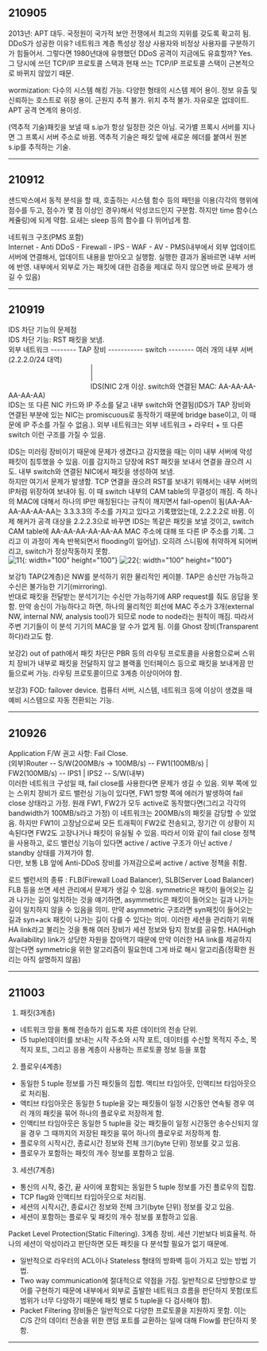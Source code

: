 ## 210905
2013년: APT 대두. 국정원이 국가적 보안 전쟁에서 최고의 지위를 갖도록 확고히 됨.  
DDoS가 성공한 이유? 네트워크 계층 특성상 정상 사용자와 비정상 사용자를 구분하기가 힘들어서. 그렇다면 1980년대에 유행했던 DDoS 공격이 지금에도 유효할까? Yes. 그 당시에 쓰던 TCP/IP 프로토콜 스택과 현재 쓰는 TCP/IP 프로토콜 스택이 근본적으로 바뀌지 않았기 때문.  
  
wormization: 다수의 시스템 해킹 가능. 다양한 형태의 시스템 제어 용이. 정보 유출 및 신뢰하는 호스트로 위장 용이. 근원지 추적 불가. 위치 추적 불가. 자유로운 업데이트. APT 공격 연계의 용이성.  
  
(역추적 기술)패킷을 보낼 때 s.ip가 항상 일정한 것은 아님. 국가별 프록시 서버를 지나면 그 프록시 서버 주소로 바뀜. 역추적 기술은 패킷 앞에 새로운 헤더를 붙여서 원본 s.ip를 추적하는 기술.

-----------------------------------------------------------------------------------------------

## 210912
샌드박스에서 동적 분석을 할 때, 호출하는 시스템 함수 등의 패턴을 이용(각각의 행위에 점수를 두고, 점수가 몇 점 이상인 경우)해서 악성코드인지 구분함. 하지만 time 함수(스케쥴링)에 되게 약함. 요새는 sleep 등의 함수를 다 뛰어넘게 함.  
  
네트워크 구조(PMS 포함)  
Internet - Anti DDoS - Firewall - IPS - WAF - AV - PMS(내부에서 외부 업데이트 서버에 연결해서, 업데이트 내용을 받아오고 실행함. 실행한 결과가 올바르면 내부 서버에 반영. 내부에서 외부로 가는 패킷에 대한 검증을 제대로 하지 않으면 바로 문제가 생길 수 있음)

-----------------------------------------------------------------------------------------------

## 210919
IDS 차단 기능의 문제점  
IDS 차단 기능: RST 패킷을 보냄.  
외부 네트워크 \-------- TAP 장비 \----------- switch \-------- 여러 개의 내부 서버(2.2.2.0/24 대역)  
&nbsp;&nbsp;&nbsp;&nbsp;&nbsp;&nbsp;&nbsp;&nbsp;&nbsp;&nbsp;&nbsp;&nbsp;&nbsp;&nbsp;&nbsp;&nbsp;&nbsp;&nbsp;&nbsp;&nbsp;&nbsp;&nbsp;&nbsp;&nbsp;&nbsp;&nbsp;&nbsp;&nbsp;&nbsp;&nbsp;&nbsp;&nbsp;&nbsp;&nbsp;&nbsp;&nbsp;&nbsp;&nbsp;&nbsp;&nbsp;&nbsp;&nbsp;|  
&nbsp;&nbsp;&nbsp;&nbsp;&nbsp;&nbsp;&nbsp;&nbsp;&nbsp;&nbsp;&nbsp;&nbsp;&nbsp;&nbsp;&nbsp;&nbsp;&nbsp;&nbsp;&nbsp;&nbsp;&nbsp;&nbsp;&nbsp;&nbsp;&nbsp;&nbsp;&nbsp;&nbsp;&nbsp;&nbsp;&nbsp;&nbsp;&nbsp;&nbsp;&nbsp;&nbsp;&nbsp;&nbsp;&nbsp;&nbsp;&nbsp;&nbsp;|  
&nbsp;&nbsp;&nbsp;&nbsp;&nbsp;&nbsp;&nbsp;&nbsp;&nbsp;&nbsp;&nbsp;&nbsp;&nbsp;&nbsp;&nbsp;&nbsp;&nbsp;&nbsp;&nbsp;&nbsp;&nbsp;&nbsp;&nbsp;&nbsp;&nbsp;&nbsp;&nbsp;&nbsp;&nbsp;&nbsp;&nbsp;&nbsp;&nbsp;&nbsp;&nbsp;&nbsp;&nbsp;&nbsp;&nbsp;&nbsp;&nbsp;&nbsp;IDS(NIC 2개 이상. switch와 연결된 MAC: AA-AA-AA-AA-AA-AA)  
IDS는 또 다른 NIC 카드와 IP 주소를 달고 내부 switch와 연결됨(IDS가 TAP 장비와 연결된 부분에 있는 NIC는 promiscuous로 동작하기 때문에 bridge base이고, 이 때문에 IP 주소를 가질 수 없음.). 외부 네트워크는 외부 네트워크 + 라우터 + 또 다른 switch 이런 구조를 가질 수 있음.  
  
IDS는 미러링 장비이기 때문에 문제가 생겼다고 감지했을 때는 이미 내부 서버에 악성 패킷이 침투했을 수 있음. 이를 감지하고 당장에 RST 패킷을 보내서 연결을 끊으려 시도. 내부 switch와 연결된 NIC에서 패킷을 생성하여 보냄.  
하지만 여기서 문제가 발생함. TCP 연결을 끊으려 RST를 보내기 위해서는 내부 서버의 IP처럼 위장하여 보내야 됨. 이 때 switch 내부의 CAM table의 무결성이 깨짐. 즉 하나의 MAC에 대해서 하나의 IP만 매칭된다는 규칙이 깨지면서 fail-open이 됨(AA-AA-AA-AA-AA-AA는 3.3.3.3의 주소를 가지고 있다고 기록했었는데, 2.2.2.2로 바뀜. 이제 해커가 공격 대상을 2.2.2.3으로 바꾸면 IDS는 똑같은 패킷을 보낼 것이고, switch CAM table에 AA-AA-AA-AA-AA-AA MAC 주소에 대해 또 다른 IP 주소를 기록. 그리고 이 과정이 계속 반복되면서 flooding이 일어남). 오히려 스니핑에 취약하게 되어버리고, switch가 정상작동하지 못함.    
![11](https://user-images.githubusercontent.com/63287638/135787362-f659967f-f730-49a6-882b-055abc99d8a8.jpg){: width="100" height="100"}
![22](https://user-images.githubusercontent.com/63287638/135787365-421f33de-66f3-4af2-a7ae-81a3b0e01521.jpg){: width="100" height="100"}
  
  
보강1) TAP(2계층)은 NW를 분석하기 위한 물리적인 케이블. TAP은 송신만 가능하고 수신은 불가능한 기기(mirroring).  
반대로 패킷을 전달받는 분석기기는 수신만 가능하기에 ARP request를 줘도 응답을 못 함. 만약 송신이 가능하다고 하면, 하나의 물리적인 회선에 MAC 주소가 3개(external NW, internal NW, analysis tool)가 되므로 node to node라는 원칙이 깨짐. 따라서 주변 기기들이 이 분석 기기의 MAC을 알 수가 없게 됨. 이를 Ghost 장비(Transparent하다)라고도 함. 
  
보강2) out of path에서 패킷 차단은 PBR 등의 라우팅 프로토콜을 사용함으로써 스위치 장비가 내부로 패킷을 전달하지 않고 블랙홀 인터페이스 등으로 패킷을 보내게끔 만듦으로써 가능. 라우팅 프로토콜이므로 3계층 이상이어야 함.  
  
보강3) FOD: failover device. 컴퓨터 서버, 시스템, 네트워크 등에 이상이 생겼을 때 예비 시스템으로 자동 전환되는 기능.

---------------------------------------------------------------------------------------------------

## 210926
Application F/W 권고 사항: Fail Close.  
(외부)Router -- S/W(200MB/s -> 100MB/s) -- FW1(100MB/s) | FW2(100MB/s) -- IPS1 | IPS2 -- S/W(내부)  
이러한 네트워크 구성일 때, fail close를 사용한다면 문제가 생길 수 있음. 외부 쪽에 있는 스위치 장비가 로드 밸런싱 기능이 있다면, FW1 방향 쪽에 에러가 발생하여 fail close 상태라고 가정. 원래 FW1, FW2가 모두 active로 동작했다면(그리고 각각의 bandwidth가 100MB/s라고 가정) 이 네트워크는 200MB/s의 패킷을 감당할 수 있었음. 하지만 FW1이 고장남으로써 모든 트래픽이 FW2로 전송되고, 장기간 이 상황이 지속된다면 FW2도 고장나거나 패킷이 유실될 수 있음. 따라서 이와 같이 fail close 정책을 사용하고, 로드 밸런싱 기능이 있다면 active / active 구조가 아닌 active / standby 상태를 가져가야 함.  
다만, 보통 LB 앞에 Anti-DDoS 장비를 가져감으로써 active / active 정책을 취함.  
  
로드 밸런서의 종류 : FLB(Firewall Load Balancer), SLB(Server Load Balancer)  
FLB 등을 쓰면 세션 관리에서 문제가 생길 수 있음. symmetric은 패킷이 들어오는 길과 나가는 길이 일치하는 것을 얘기하면, asymmetric은 패킷이 들어오는 길과 나가는 길이 일치하지 않을 수 있음을 의미. 만약 asymmetric 구조라면 syn패킷이 들어오는 길과 syn+ack 패킷이 나가는 길이 다를 수 있다는 의미. 이러한 세션을 관리하기 위해 HA link라고 불리는 것을 통해 여러 장비가 세션 정보와 탐지 정보를 공유함. HA(High Availability) link가 상당한 자원을 잡아먹기 때문에 만약 이러한 HA link를 제공하지 않는다면 symmetric을 위한 알고리즘이 필요한데 그게 바로 해시 알고리즘(정확한 원리는 아직 설명하지 않음)  

---------------------------------------------------------------------------------------------------

## 211003
1) 패킷(3계층)  
* 네트워크 망을 통해 전송하기 쉽도록 자른 데이터의 전송 단위.  
* (5 tuple)데이터를 보내는 시작 주소와 시작 포트, 데이터를 수신할 목적지 주소, 목적지 포트, 그리고 응용 계층이 사용하는 프로토콜 정보 등을 포함  
  
2) 플로우(4계층)   
* 동일한 5 tuple 정보를 가진 패킷들의 집합. 액티브 타임아웃, 인액티브 타임아웃으로 처리됨.  
* 액티브 타임아웃은 동일한 5 tuple을 갖는 패킷들이 일정 시간동안 연속될 경우 여러 개의 패킷을 묶어 하나의 플로우로 저장하게 함.  
* 인액티브 타임아웃은 동일한 5 tuple을 갖는 패킷들이 일정 시간동안 송수신되지 않을 경우 그 때까지의 저장된 패킷을 묶어 하나의 플로우로 저장하게 함.  
* 플로우의 시작시간, 종료시간 정보와 전체 크기(byte 단위) 정보를 갖고 있음.  
* 플로우가 포함하는 패킷의 개수 정보를 포함하고 있음.  
  
3) 세션(7계층)
* 통신의 시작, 중간, 끝 사이에 포함되는 동일한 5 tuple 정보를 가진 플로우의 집합.  
* TCP flag와 인액티브 타임아웃으로 처리됨.  
* 세션의 시작시간, 종료시간 정보와 전체 크기(byte 단위) 정보를 갖고 있음.  
* 세션이 포함하는 플로우 및 패킷의 개수 정보를 포함하고 있음.  
  
Packet Level Protection(Static Filtering). 3계층 장비. 세션 기반보다 비효율적. 하나의 세션이 악성이라고 판단하면 모든 패킷을 다 분석할 필요가 없기 때문에.  
* 일반적으로 라우터의 ACL이나 Stateless 형태의 방화벽 등이 가지고 있는 방법 기법.  
* Two way communication에 절대적으로 약점을 가짐. 일반적으로 단방향으로 방어를 구현하기 때문에 내부에서 외부로 출발한 네트워크 흐름을 판단하지 못함(포트 범위가 너무 다양하기 때문에 패킷 별로 5 tuple을 다 검사해야 함).  
* Packet Filtering 장비들은 일반적으로 다양한 프로토콜을 지원하지 못함. 이는 C/S 간의 데이터 전송을 위한 랜덤 포트를 교환하는 일에 대해 Flow를 판단하지 못함.  

---------------------------------------------------------------------------------------------------
